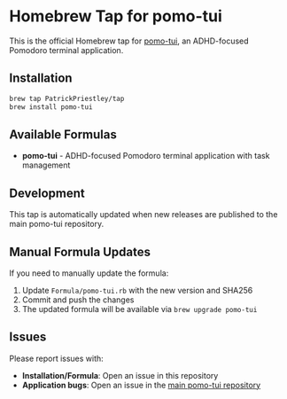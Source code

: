 # Homebrew Tap for pomo-tui

This is the official Homebrew tap for [pomo-tui](https://github.com/PatrickPriestley/pomo-tui), an ADHD-focused Pomodoro terminal application.

## Installation

```bash
brew tap PatrickPriestley/tap
brew install pomo-tui
```

## Available Formulas

- **pomo-tui** - ADHD-focused Pomodoro terminal application with task management

## Development

This tap is automatically updated when new releases are published to the main pomo-tui repository.

## Manual Formula Updates

If you need to manually update the formula:

1. Update `Formula/pomo-tui.rb` with the new version and SHA256
2. Commit and push the changes
3. The updated formula will be available via `brew upgrade pomo-tui`

## Issues

Please report issues with:
- **Installation/Formula**: Open an issue in this repository
- **Application bugs**: Open an issue in the [main pomo-tui repository](https://github.com/PatrickPriestley/pomo-tui)